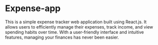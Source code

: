 # Expense-app
This is a simple expense tracker web application built using React.js. It allows users to efficiently manage their expenses, track income, and view spending habits over time. With a user-friendly interface and intuitive features, managing your finances has never been easier.
